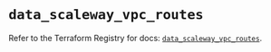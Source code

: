 # `data_scaleway_vpc_routes`

Refer to the Terraform Registry for docs: [`data_scaleway_vpc_routes`](https://registry.terraform.io/providers/scaleway/scaleway/2.53.0/docs/data-sources/vpc_routes).
